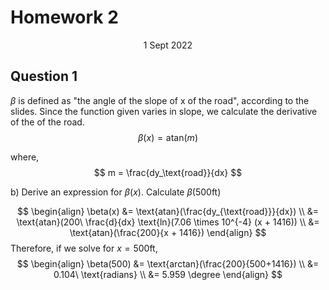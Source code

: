 # Homework 2
<center>1 Sept 2022</center>

## Question 1

$\beta$ is defined as "the angle of the slope of x of the road", according to the slides. Since the function given varies in slope, we calculate the derivative of the of the road.
$$
\beta (x) = \text{atan}(m)
$$

where, 
$$
m = \frac{dy_\text{road}}{dx}
$$

b) Derive an expression for $\beta (x)$. Calculate $\beta(500 \text{ft})$

$$
\begin{align}
\beta(x) &= \text{atan}(\frac{dy_{\text{road}}}{dx}) \\
         &= \text{atan}(200\ \frac{d}{dx} \text{ln}(7.06 \times 10^{-4} (x + 1416)) \\
         &= \text{atan}(\frac{200}{x + 1416})
\end{align}
$$
Therefore, if we solve for $x = 500 \text{ft}$,
$$
\begin{align}
\beta(500) &= \text{arctan}(\frac{200}{500+1416}) \\
                       &= 0.104\ \text{radians} \\
                       &= 5.959 \degree
\end{align}
$$
